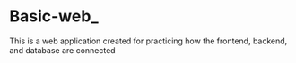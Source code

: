 # Basic-web_
This is a web application created for practicing how the frontend, backend, and database are connected
